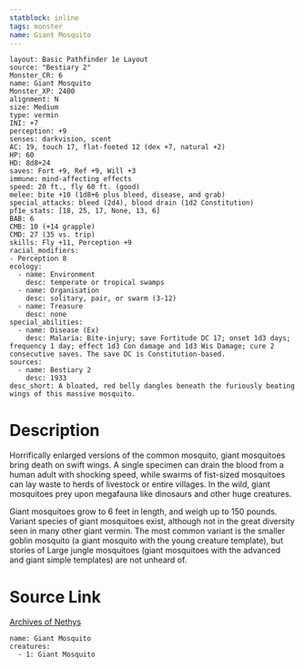 ```yaml
---
statblock: inline
tags: monster
name: Giant Mosquito
---
```

```statblock
layout: Basic Pathfinder 1e Layout
source: "Bestiary 2"
Monster_CR: 6
name: Giant Mosquito
Monster_XP: 2400
alignment: N
size: Medium
type: vermin
INI: +7
perception: +9
senses: darkvision, scent
AC: 19, touch 17, flat-footed 12 (dex +7, natural +2)
HP: 60
HD: 8d8+24
saves: Fort +9, Ref +9, Will +3
immune: mind-affecting effects
speed: 20 ft., fly 60 ft. (good)
melee: bite +10 (1d8+6 plus bleed, disease, and grab)
special_attacks: bleed (2d4), blood drain (1d2 Constitution)
pf1e_stats: [18, 25, 17, None, 13, 6]
BAB: 6
CMB: 10 (+14 grapple)
CMD: 27 (35 vs. trip)
skills: Fly +11, Perception +9
racial_modifiers:
- Perception 8
ecology:
  - name: Environment
    desc: temperate or tropical swamps
  - name: Organisation
    desc: solitary, pair, or swarm (3-12)
  - name: Treasure
    desc: none
special_abilities:
  - name: Disease (Ex)
    desc: Malaria: Bite-injury; save Fortitude DC 17; onset 1d3 days; frequency 1 day; effect 1d3 Con damage and 1d3 Wis Damage; cure 2 consecutive saves. The save DC is Constitution-based.
sources:
  - name: Bestiary 2
    desc: 1933
desc_short: A bloated, red belly dangles beneath the furiously beating wings of this massive mosquito.
```
# Description
Horrifically enlarged versions of the common mosquito, giant mosquitoes bring death on swift wings. A single specimen can drain the blood from a human adult with shocking speed, while swarms of fist-sized mosquitoes can lay waste to herds of livestock or entire villages. In the wild, giant mosquitoes prey upon megafauna like dinosaurs and other huge creatures.

Giant mosquitoes grow to 6 feet in length, and weigh up to 150 pounds. Variant species of giant mosquitoes exist, although not in the great diversity seen in many other giant vermin. The most common variant is the smaller goblin mosquito (a giant mosquito with the young creature template), but stories of Large jungle mosquitoes (giant mosquitoes with the advanced and giant simple templates) are not unheard of.
# Source Link
[Archives of Nethys](https://aonprd.com/MonsterDisplay.aspx?ItemName=Giant%20Mosquito)
```encounter-table
name: Giant Mosquito
creatures:
  - 1: Giant Mosquito
```
